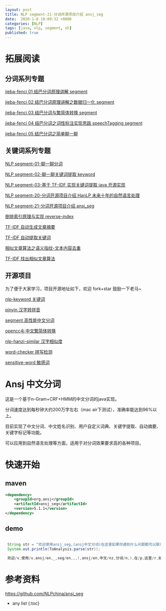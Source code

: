 ```yaml
---
layout: post
title: NLP segment-21-分词开源项目介绍 ansj_seg
date:  2020-1-8 10:09:32 +0800
categories: [NLP]
tags: [java, nlp, segment, sh]
published: true
---
```


# 拓展阅读

## 分词系列专题

[jieba-fenci 01 结巴分词原理讲解 segment](https://houbb.github.io/2020/01/08/jieba-source-01-overview)

[jieba-fenci 02 结巴分词原理讲解之数据归一化 segment](https://houbb.github.io/2020/01/08/jieba-source-02-normalize)

[jieba-fenci 03 结巴分词与繁简体转换 segment](https://houbb.github.io/2020/01/08/jieba-source-03-chinese-format)

[jieba-fenci 04 结巴分词之词性标注实现思路 speechTagging segment](https://houbb.github.io/2020/01/08/jieba-source-04-pos-tagging)

[jieba-fenci 05 结巴分词之简单聊一聊](https://houbb.github.io/2020/01/08/jieba-source-05-chat)

## 关键词系列专题

[NLP segment-01-聊一聊分词](https://houbb.github.io/2020/01/08/nlp-segment-01-overview)

[NLP segment-02-聊一聊关键词提取 keyword](https://houbb.github.io/2020/01/08/nlp-segment-02-keyword-chat)

[NLP segment-03-基于 TF-IDF 实现关键词提取 java 开源实现](https://houbb.github.io/2020/01/08/nlp-segment-02-keyword-tf-idf-java-impl)

[NLP segment-20-分词开源项目介绍 HanLP 未来十年的自然语言处理](https://houbb.github.io/2020/01/08/nlp-segment-20-open-source-hannlp)

[NLP segment-21-分词开源项目介绍 ansj_seg](https://houbb.github.io/2020/01/08/nlp-segment-21-open-source-ansj_seg)

[倒排索引原理与实现 reverse-index](https://houbb.github.io/2020/01/09/reverse-index)

[TF-IDF 自动生成文章摘要](https://houbb.github.io/2020/01/09/tf-idf-auto-summary)

[TF-IDF 自动提取关键词](https://houbb.github.io/2020/01/09/tf-idf-keyword)

[相似文章算法之语义指纹-文本内容去重](https://houbb.github.io/2020/01/09/tf-idf-smiliarty-yuyizhiwen)

[TF-IDF 找出相似文章算法](https://houbb.github.io/2020/01/09/tf-idf-smiliarty)

## 开源项目

为了便于大家学习，项目开源地址如下，欢迎 fork+star 鼓励一下老马~

[nlp-keyword 关键词](https://github.com/houbb/nlp-keyword)

[pinyin 汉字转拼音](https://github.com/houbb/pinyin)

[segment 高性能中文分词](https://github.com/houbb/segment)

[opencc4j 中文繁简体转换](https://github.com/houbb/opencc4j)

[nlp-hanzi-similar 汉字相似度](https://github.com/houbb/nlp-hanzi-similar)

[word-checker 拼写检测](https://github.com/houbb/word-checker)

[sensitive-word 敏感词](https://github.com/houbb/sensitive-word)

# Ansj 中文分词

这是一个基于n-Gram+CRF+HMM的中文分词的java实现。

分词速度达到每秒钟大约200万字左右（mac air下测试），准确率能达到96%以上。

目前实现了中文分词、中文姓名识别、用户自定义词典、关键字提取、自动摘要、关键字标记等功能。

可以应用到自然语言处理等方面，适用于对分词效果要求高的各种项目。

# 快速开始

## maven

```xml
<dependency>
    <groupId>org.ansj</groupId>
    <artifactId>ansj_seg</artifactId>
    <version>5.1.1</version>
</dependency>
```

## demo

```java

 String str = "欢迎使用ansj_seg,(ansj中文分词)在这里如果你遇到什么问题都可以联系我.我一定尽我所能.帮助大家.ansj_seg更快,更准,更自由!" ;
 System.out.println(ToAnalysis.parse(str));
 
 ﻿欢迎/v,使用/v,ansj/en,_,seg/en,,,(,ansj/en,中文/nz,分词/n,),在/p,这里/r,如果/c,你/r,遇到/v,什么/r,问题/n,都/d,可以/v,联系/v,我/r,./m,我/r,一定/d,尽我所能/l,./m,帮助/v,大家/r,./m,ansj/en,_,seg/en,更快/d,,,更/d,准/a,,,更/d,自由/a,!
```

# 参考资料

https://github.com/NLPchina/ansj_seg

* any list
{:toc}